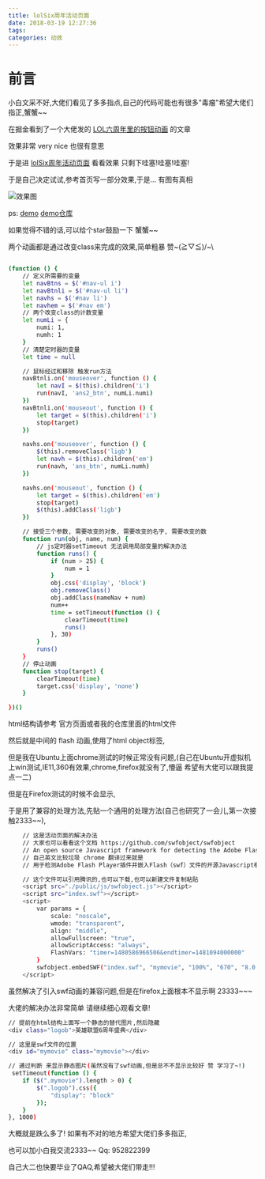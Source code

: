 ```yaml
---
title: lolSix周年活动页面
date: 2018-03-19 12:27:36
tags:
categories: 动效
---
```


# 前言

小白文采不好,大佬们看见了多多指点,自己的代码可能也有很多"毒瘤"希望大佬们指正,蟹蟹~~

在掘金看到了一个大佬发的 [LOL六周年里的按钮动画](https://juejin.im/entry/59ad11f3f265da247158203d) 的文章

效果非常 very nice 也很有意思

于是进 [lolSix周年活动页面](http://lol.qq.com/act/a20170810sixyears/index.html?ADTAG=lolweb.index) 看看效果 只剩下哇塞!哇塞!哇塞!

于是自己决定试试,参考首页写一部分效果,于是... 有图有真相 

<!-- more -->


![效果图](lolSix周年活动页面/lolsix.png) 

ps: [demo](https://xiaotiandada.github.io/lolSix/) [demo仓库](https://github.com/xiaotiandada/lolSix)

如果觉得不错的话,可以给个star鼓励一下 蟹蟹~~

两个动画都是通过改变class来完成的效果,简单粗暴 赞~\(≧▽≦)/~\\


``` bash

(function () {
    // 定义所需要的变量
    let navBtns = $('#nav-ul i')
    let navBtnli = $('#nav-ul li')
    let navhs = $('#nav li')
    let navhem = $('#nav em')
    // 两个改变class的计数变量
    let numLi = {
        numi: 1,
        numh: 1
    }
    // 清楚定时器的变量
    let time = null

    // 鼠标经过和移除 触发run方法
    navBtnli.on('mouseover', function () {
        let navI = $(this).children('i')
        run(navI, 'ans2_btn', numLi.numi)
    })
    navBtnli.on('mouseout', function () {
        let target = $(this).children('i')
        stop(target)
    })

    navhs.on('mouseover', function () {
        $(this).removeClass('ligb')
        let navh = $(this).children('em')
        run(navh, 'ans_btn', numLi.numh)
    })

    navhs.on('mouseout', function () {
        let target = $(this).children('em')
        stop(target)
        $(this).addClass('ligb')
    })

    // 接受三个参数, 需要改变的对象, 需要改变的名字, 需要改变的数
    function run(obj, name, num) {
        // js定时器setTimeout 无法调用局部变量的解决办法
        function runs() {
            if (num > 25) {
                num = 1
            }
            obj.css('display', 'block')
            obj.removeClass()
            obj.addClass(nameNav + num)
            num++
            time = setTimeout(function () {
                clearTimeout(time)
                runs()
            }, 30)
        }
        runs()
    }
    // 停止动画
    function stop(target) {
        clearTimeout(time)
        target.css('display', 'none')
    }

})()
```

html结构请参考 官方页面或者我的仓库里面的html文件

然后就是中间的 flash 动画,使用了html object标签,

但是我在Ubuntu上面chrome测试的时候正常没有问题,(自己在Ubuntu开虚拟机上win测试,IE11,360有效果,chrome,firefox就没有了,懵逼 希望有大佬可以跟我提点一二)

但是在Firefox测试的时候不会显示,

于是用了兼容的处理方法,先贴一个通用的处理方法(自己也研究了一会儿,第一次接触2333~~),

``` bash
    // 这是活动页面的解决办法
    // 大家也可以看看这个文档 https://github.com/swfobject/swfobject 
    // An open source Javascript framework for detecting the Adobe Flash Player plugin and embedding Flash (swf) files.
    // 自己英文比较垃圾 chrome 翻译过来就是
    // 用于检测Adobe Flash Player插件并嵌入Flash（swf）文件的开源Javascript框架。

    // 这个文件可以引用腾讯的,也可以下载,也可以新建文件复制粘贴
    <script src="./public/js/swfobject.js"></script>
    <script src="index.swf"></script>
    <script>
        var params = {
            scale: "noscale",
            wmode: "transparent",
            align: "middle",
            allowFullscreen: "true",
            allowScriptAccess: "always",
            FlashVars: "timer=1480586966506&endtimer=1481094000000"
        }
        swfobject.embedSWF("index.swf", "mymovie", "100%", "670", "8.0.0","expressInstall.swf", null, params);
    </script>
```

虽然解决了引入swf动画的兼容问题,但是在firefox上面根本不显示啊 23333~~~

大佬的解决办法非常简单 请继续细心观看文章!

``` bash
// 提前在html结构上面写一个静态的替代图片,然后隐藏
<div class="logob">英雄联盟6周年盛典</div>

// 这里是swf文件的位置
<div id="mymovie" class="mymovie"></div>

// 通过判断 来显示静态图片(虽然没有了swf动画,但是总不不显示比较好 赞 学习了~!)
 setTimeout(function () {
    if ($(".mymovie").length > 0) {
        $(".logob").css({
            "display": "block"
        });
    }
}, 1000)
```

大概就是跌么多了! 如果有不对的地方希望大佬们多多指正,

也可以加小白我交流2333~~ Qq: 952822399

自己大二也快要毕业了QAQ,希望被大佬们带走!!!